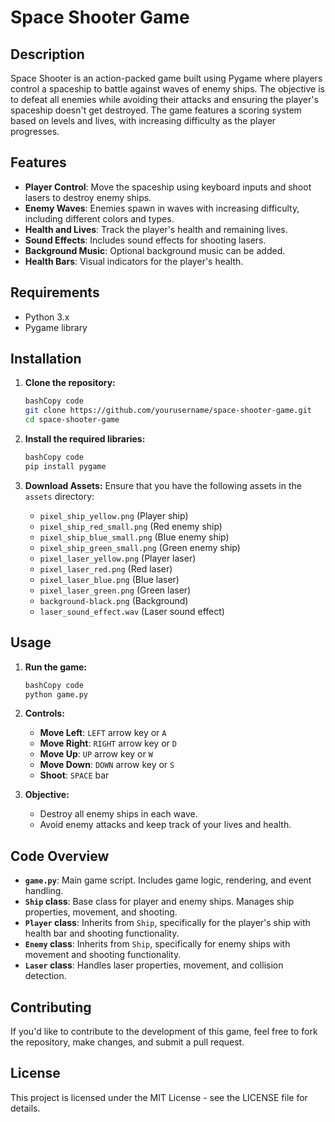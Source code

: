 # Space Shooter Game

## Description

Space Shooter is an action-packed game built using Pygame where players control a spaceship to battle against waves of enemy ships. The objective is to defeat all enemies while avoiding their attacks and ensuring the player's spaceship doesn't get destroyed. The game features a scoring system based on levels and lives, with increasing difficulty as the player progresses.

## Features

- **Player Control**: Move the spaceship using keyboard inputs and shoot lasers to destroy enemy ships.
- **Enemy Waves**: Enemies spawn in waves with increasing difficulty, including different colors and types.
- **Health and Lives**: Track the player's health and remaining lives.
- **Sound Effects**: Includes sound effects for shooting lasers.
- **Background Music**: Optional background music can be added.
- **Health Bars**: Visual indicators for the player's health.

## Requirements

- Python 3.x
- Pygame library

## Installation

1. **Clone the repository:**
    
    ```bash
    bashCopy code
    git clone https://github.com/yourusername/space-shooter-game.git
    cd space-shooter-game
    
    ```
    
2. **Install the required libraries:**
    
    ```bash
    bashCopy code
    pip install pygame
    
    ```
    
3. **Download Assets:**
Ensure that you have the following assets in the `assets` directory:
    - `pixel_ship_yellow.png` (Player ship)
    - `pixel_ship_red_small.png` (Red enemy ship)
    - `pixel_ship_blue_small.png` (Blue enemy ship)
    - `pixel_ship_green_small.png` (Green enemy ship)
    - `pixel_laser_yellow.png` (Player laser)
    - `pixel_laser_red.png` (Red laser)
    - `pixel_laser_blue.png` (Blue laser)
    - `pixel_laser_green.png` (Green laser)
    - `background-black.png` (Background)
    - `laser_sound_effect.wav` (Laser sound effect)

## Usage

1. **Run the game:**
    
    ```bash
    bashCopy code
    python game.py
    
    ```
    
2. **Controls:**
    - **Move Left**: `LEFT` arrow key or `A`
    - **Move Right**: `RIGHT` arrow key or `D`
    - **Move Up**: `UP` arrow key or `W`
    - **Move Down**: `DOWN` arrow key or `S`
    - **Shoot**: `SPACE` bar
3. **Objective:**
    - Destroy all enemy ships in each wave.
    - Avoid enemy attacks and keep track of your lives and health.

## Code Overview

- **`game.py`**: Main game script. Includes game logic, rendering, and event handling.
- **`Ship` class**: Base class for player and enemy ships. Manages ship properties, movement, and shooting.
- **`Player` class**: Inherits from `Ship`, specifically for the player's ship with health bar and shooting functionality.
- **`Enemy` class**: Inherits from `Ship`, specifically for enemy ships with movement and shooting functionality.
- **`Laser` class**: Handles laser properties, movement, and collision detection.

## Contributing

If you'd like to contribute to the development of this game, feel free to fork the repository, make changes, and submit a pull request.

## License

This project is licensed under the MIT License - see the LICENSE file for details.